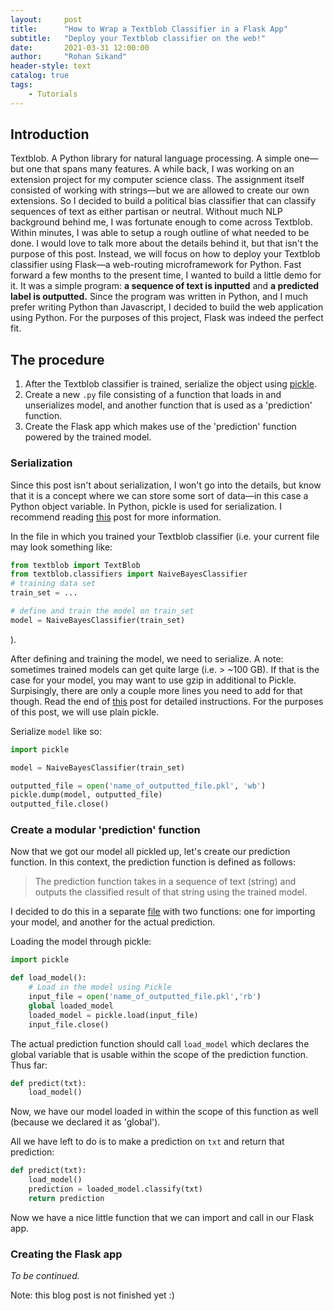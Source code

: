 ```yaml
---
layout:     post
title:      "How to Wrap a Textblob Classifier in a Flask App"
subtitle:   "Deploy your Textblob classifier on the web!"
date:       2021-03-31 12:00:00
author:     "Rohan Sikand"
header-style: text 
catalog: true
tags:
    - Tutorials
---
```


## Introduction

Textblob. A Python library for natural language processing. A simple one—but one that spans many features. A while back, I was working on an extension project for my computer science class. The assignment itself consisted of working with strings—but we are allowed to create our own extensions. So I decided to build a political bias classifier that can classify sequences of text as either partisan or neutral. Without much NLP background behind me, I was fortunate enough to come across Textblob. Within minutes, I was able to setup a rough outline of what needed to be done. I would love to talk more about the details behind it, but that isn't the purpose of this post. Instead, we will focus on how to deploy your Textblob classifier using Flask—a web-routing microframework for Python. Fast forward a few months to the present time, I wanted to build a little demo for it. It was a simple program: **a sequence of text is inputted** and **a predicted label is outputted.** Since the program was written in Python, and I much prefer writing Python than Javascript, I decided to build the web application using Python. For the purposes of this project, Flask was indeed the perfect fit. 

## The procedure

1. After the Textblob classifier is trained, serialize the object using [pickle](https://docs.python.org/3/library/pickle.html). 
2. Create a new `.py` file consisting of a function that loads in and unserializes model, and another function that is used as a 'prediction' function. 
3. Create the Flask app which makes use of the 'prediction' function powered by the trained model. 

### Serialization

Since this post isn't about serialization, I won't go into the details, but know that it is a concept where we can store some sort of data—in this case a Python object variable. In Python, pickle is used for serialization. I recommend reading [this](https://www.datacamp.com/community/tutorials/pickle-python-tutorial) post for more information. 

In the file in which you trained your Textblob classifier (i.e. your current file may look something like: 

```python
from textblob import TextBlob
from textblob.classifiers import NaiveBayesClassifier
# training data set 
train_set = ...

# define and train the model on train_set
model = NaiveBayesClassifier(train_set) 
```

). 

After defining and training the model, we need to serialize. A note: sometimes trained models can get quite large (i.e. > ~100 GB). If that is the case for your model, you may want to use gzip in additional to Pickle. Surpisingly, there are only a couple more lines you need to add for that though. Read the end of [this](https://www.datacamp.com/community/tutorials/pickle-python-tutorial) post for detailed instructions. For the purposes of this post, we will use plain pickle. 

Serialize `model` like so: 

```python
import pickle 

model = NaiveBayesClassifier(train_set) 

outputted_file = open('name_of_outputted_file.pkl', 'wb')
pickle.dump(model, outputted_file)
outputted_file.close()
```

### Create a modular 'prediction' function

Now that we got our model all pickled up, let's create our prediction function. In this context, the prediction function is defined as follows: 

> The prediction function takes in a sequence of text (string) and outputs the classified result of that string using the trained model.

I decided to do this in a separate [file](https://github.com/rosikand/political-bias-classifier/blob/main/pred.py) with two functions: one for importing your model, and another for the actual prediction. 

Loading the model through pickle:

```python
import pickle

def load_model():
	# Load in the model using Pickle 
	input_file = open('name_of_outputted_file.pkl','rb')
	global loaded_model
	loaded_model = pickle.load(input_file)
	input_file.close()
```

The actual prediction function should call `load_model` which declares the global variable that is usable within the scope of the prediction function. Thus far: 

```python
def predict(txt):
	load_model()
```

Now, we have our model loaded in within the scope of this function as well (because we declared it as 'global'). 

All we have left to do is to make a prediction on `txt` and return that prediction: 

```python
def predict(txt):
	load_model()
	prediction = loaded_model.classify(txt)
	return prediction 
```

Now we have a nice little function that we can import and call in our Flask app. 

### Creating the Flask app

*To be continued.* 

Note: this blog post is not finished yet :)
